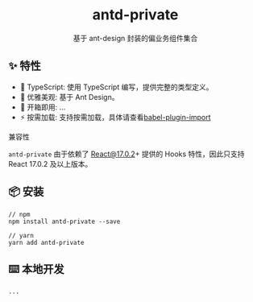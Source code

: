 <h1 align="center">antd-private</h1>

<div align="center">
基于 ant-design 封装的偏业务组件集合

</div>

## ✨ 特性

- 🚀 TypeScript: 使用 TypeScript 编写，提供完整的类型定义。
- 💎 优雅美观: 基于 Ant Design。
- 🎉 开箱即用: ...
- ⚡️ 按需加载: 支持按需加载，具体请查看[babel-plugin-import](https://github.com/ant-design/babel-plugin-import)

兼容性

`antd-private` 由于依赖了 React@17.0.2+ 提供的 Hooks 特性，因此只支持 React 17.0.2 及以上版本。

## 📦 安装

```
// npm
npm install antd-private --save

// yarn
yarn add antd-private
```

## ⌨️ 本地开发

```
...

```